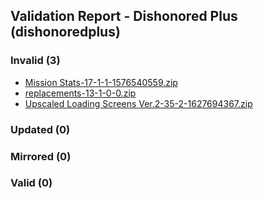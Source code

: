 ## Validation Report - Dishonored Plus (dishonoredplus)


### Invalid (3)
*  [Mission Stats-17-1-1-1576540559.zip](https://www.nexusmods.com/dishonored/mods/17/?tab=files&file_id=58)
*  [replacements-13-1-0-0.zip](https://www.nexusmods.com/dishonored/mods/13/?tab=files&file_id=42)
*  [Upscaled Loading Screens Ver.2-35-2-1627694367.zip](https://www.nexusmods.com/dishonored/mods/35/?tab=files&file_id=91)
### Updated (0)
### Mirrored (0)
### Valid (0)

